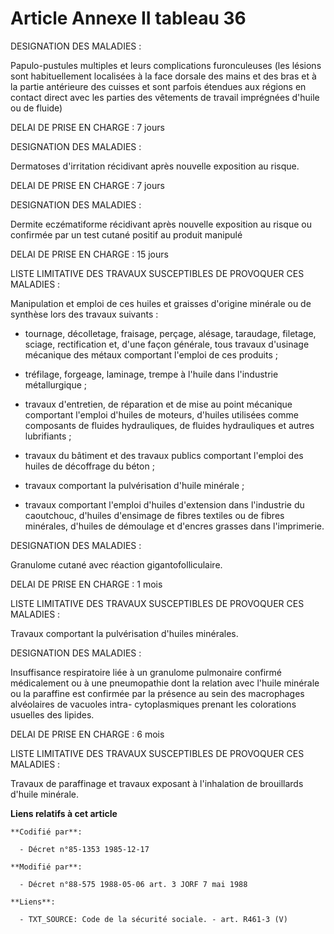 # Article Annexe II tableau 36

DESIGNATION DES MALADIES :

Papulo-pustules multiples et leurs complications furonculeuses (les lésions sont habituellement localisées à la face dorsale
des mains et des bras et à la partie antérieure des cuisses et sont parfois étendues aux régions en contact direct avec les
parties des vêtements de travail imprégnées d'huile ou de fluide)

DELAI DE PRISE EN CHARGE : 7 jours

DESIGNATION DES MALADIES :

Dermatoses d'irritation récidivant après nouvelle exposition au risque.

DELAI DE PRISE EN CHARGE : 7 jours

DESIGNATION DES MALADIES :

Dermite eczématiforme récidivant après nouvelle exposition au risque ou confirmée par un test cutané positif au produit
manipulé

DELAI DE PRISE EN CHARGE : 15 jours

LISTE LIMITATIVE DES TRAVAUX SUSCEPTIBLES DE PROVOQUER CES MALADIES :

Manipulation et emploi de ces huiles et graisses d'origine minérale ou de synthèse lors des travaux suivants :

- tournage, décolletage, fraisage, perçage, alésage, taraudage, filetage, sciage, rectification et, d'une façon générale,
tous travaux d'usinage mécanique des métaux comportant l'emploi de ces produits ;

- tréfilage, forgeage, laminage, trempe à l'huile dans l'industrie métallurgique ;

- travaux d'entretien, de réparation et de mise au point mécanique comportant l'emploi d'huiles de moteurs, d'huiles
utilisées comme composants de fluides hydrauliques, de fluides hydrauliques et autres lubrifiants ;

- travaux du bâtiment et des travaux publics comportant l'emploi des huiles de décoffrage du béton ;

- travaux comportant la pulvérisation d'huile minérale ;

- travaux comportant l'emploi d'huiles d'extension dans l'industrie du caoutchouc, d'huiles d'ensimage de fibres textiles ou
de fibres minérales, d'huiles de démoulage et d'encres grasses dans l'imprimerie.

DESIGNATION DES MALADIES :

Granulome cutané avec réaction gigantofolliculaire.

DELAI DE PRISE EN CHARGE : 1 mois

LISTE LIMITATIVE DES TRAVAUX SUSCEPTIBLES DE PROVOQUER CES MALADIES :

Travaux comportant la pulvérisation d'huiles minérales.

DESIGNATION DES MALADIES :

Insuffisance respiratoire liée à un granulome pulmonaire confirmé médicalement ou à une pneumopathie dont la relation avec
l'huile minérale ou la paraffine est confirmée par la présence au sein des macrophages alvéolaires de vacuoles intra-
cytoplasmiques prenant les colorations usuelles des lipides.

DELAI DE PRISE EN CHARGE : 6 mois

LISTE LIMITATIVE DES TRAVAUX SUSCEPTIBLES DE PROVOQUER CES MALADIES :

Travaux de paraffinage et travaux exposant à l'inhalation de brouillards d'huile minérale.

**Liens relatifs à cet article**

	**Codifié par**:

	  - Décret n°85-1353 1985-12-17

	**Modifié par**:

	  - Décret n°88-575 1988-05-06 art. 3 JORF 7 mai 1988

	**Liens**:

	  - TXT_SOURCE: Code de la sécurité sociale. - art. R461-3 (V)

